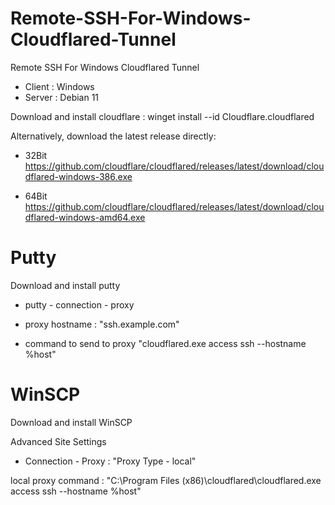 # Remote-SSH-For-Windows-Cloudflared-Tunnel
Remote SSH For Windows Cloudflared Tunnel

- Client : Windows
- Server : Debian 11

Download and install cloudflare :
winget install --id Cloudflare.cloudflared

Alternatively, download the latest release directly:
- 32Bit
https://github.com/cloudflare/cloudflared/releases/latest/download/cloudflared-windows-386.exe

- 64Bit
https://github.com/cloudflare/cloudflared/releases/latest/download/cloudflared-windows-amd64.exe



# Putty 
Download and install putty

- putty - connection - proxy 
- proxy hostname : "ssh.example.com"

- command to send to proxy 
"cloudflared.exe access ssh --hostname %host"


# WinSCP
Download and install WinSCP

Advanced Site Settings
- Connection - Proxy :
"Proxy Type - local"

local proxy command :
"C:\Program Files (x86)\cloudflared\cloudflared.exe access ssh --hostname %host"

